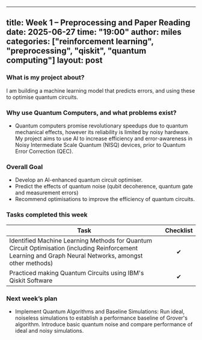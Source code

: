 
---
title: Week 1 – Preprocessing and Paper Reading
date: 2025-06-27
time: "19:00"
author: miles
categories: ["reinforcement learning", "preprocessing", "qiskit", "quantum computing"]
layout: post
---

### What is my project about?
I am building a machine learning model that predicts errors, and using these to optimise quantum circuits.
### Why use Quantum Computers, and what problems exist?
* Quantum computers promise revolutionary speedups due to quantum mechanical effects, however its reliability is limited by noisy hardware. My project aims to use AI to increase efficiency and error-awareness in Noisy Intermediate Scale Quantum (NISQ) devices, prior to Quantum Error Correction (QEC).
### Overall Goal
* Develop an AI-enhanced quantum circuit optimiser.
* Predict the effects of quantum noise (qubit decoherence, quantum gate and measurement errors)
* Recommend optimisations to improve the efficiency of quantum circuits.
### Tasks completed this week

| Task                                                                                                                         | Checklist |
|------------------------------------------------------------------------------------------------------------------------------|:--------:|
| Identified Machine Learning Methods for Quantum Circuit Optimisation (including Reinforcement Learning and Graph Neural Networks, amongst other methods)  | ✔        |
| Practiced making Quantum Circuits using IBM's Qiskit Software| ✔        |


### Next week’s plan
* Implement Quantum Algorithms and Baseline Simulations: Run ideal, noiseless simulations to establish a performance baseline of Grover's algorithm. Introduce basic quantum noise and compare performance of ideal and noisy simulations.
